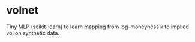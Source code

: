 # volnet

Tiny MLP (scikit-learn) to learn mapping from log-moneyness k to implied vol on synthetic data.
